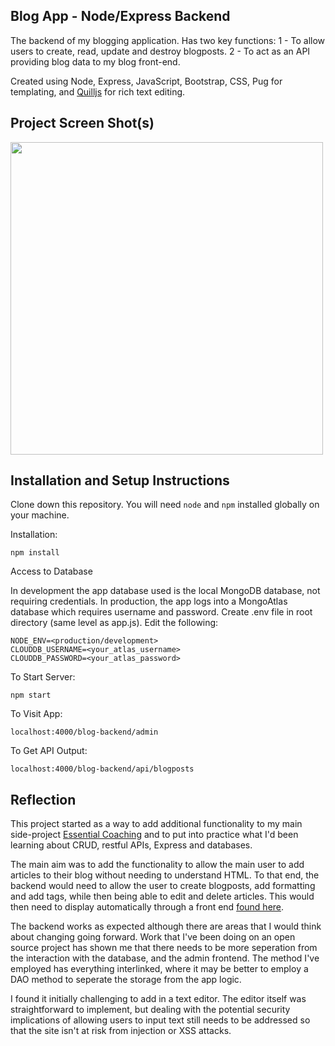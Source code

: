 ## Blog App - Node/Express Backend

The backend of my blogging application.  Has two key functions:
1 - To allow users to create, read, update and destroy blogposts.
2 - To act as an API providing blog data to my blog front-end. 

Created using Node, Express, JavaScript, Bootstrap, CSS, Pug for templating, and [Quilljs](https://quilljs.com/) for rich text editing.

## Project Screen Shot(s)

<img src="https://user-images.githubusercontent.com/64267174/106020061-418f6700-60bb-11eb-9d43-a048c59d3e09.png" width="500"> 

## Installation and Setup Instructions

Clone down this repository. You will need `node` and `npm` installed globally on your machine.  

Installation:

`npm install`  

Access to Database

In development the app database used is the local MongoDB database, not requiring credentials.  In production, the app logs into a MongoAtlas database which requires username and password.
Create .env file in root directory (same level as app.js).
Edit the following:

```
NODE_ENV=<production/development>
CLOUDDB_USERNAME=<your_atlas_username>
CLOUDDB_PASSWORD=<your_atlas_password>
```

To Start Server:

`npm start`  

To Visit App:

`localhost:4000/blog-backend/admin`  

To Get API Output:

`localhost:4000/blog-backend/api/blogposts`

## Reflection

This project started as a way to add additional functionality to my main side-project [Essential Coaching](https://essentialcoaching.co.uk) and to put into practice what I'd been learning about CRUD, restful APIs, Express and databases. 

The main aim was to add the functionality to allow the main user to add articles to their blog without needing to understand HTML. To that end, the backend would need to allow the user to create blogposts, add formatting and add tags, while then being able to edit and delete articles.  This would then need to display automatically through a front end [found here](https://github.com/jwpf100/node-blog-frontend).

The backend works as expected although there are areas that I would think about changing going forward.  Work that I've been doing on an open source project has shown me that there needs to be more seperation from the interaction with the database, and the admin frontend.  The method I've employed has everything interlinked, where it may be better to employ a DAO method to seperate the storage from the app logic. 

I found it initially challenging to add in a text editor. The editor itself was straightforward to implement, but dealing with the potential security implications of allowing users to input text still needs to be addressed so that the site isn't at risk from injection or XSS attacks.
